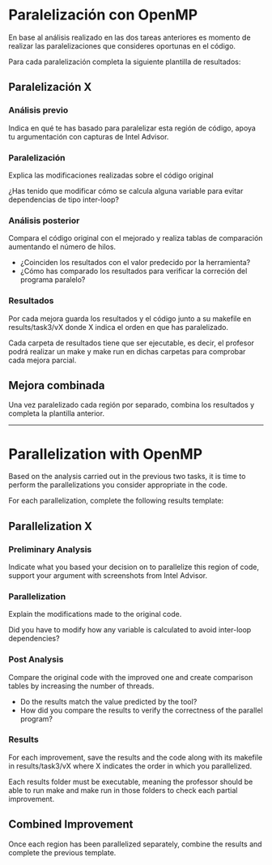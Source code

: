 # Paralelización con OpenMP

En base al análisis realizado en las dos tareas anteriores es momento de realizar las paralelizaciones que consideres oportunas en el código.

Para cada paralelización completa la siguiente plantilla de resultados:

## Paralelización X

### Análisis previo
Indica en qué te has basado para paralelizar esta región de código, apoya tu argumentación con capturas de Intel Advisor.

### Paralelización
Explica las modificaciones realizadas sobre el código original

¿Has tenido que modificar cómo se calcula alguna variable para evitar dependencias de tipo inter-loop?

### Análisis posterior
Compara el código original con el mejorado y realiza tablas de comparación aumentando el número de hilos.

* ¿Coinciden los resultados con el valor predecido por la herramienta?
* ¿Cómo has comparado los resultados para verificar la correción del programa paralelo?

### Resultados
Por cada mejora guarda los resultados y el código junto a su makefile en results/task3/vX donde X indica el orden en que has paralelizado.

Cada carpeta de resultados tiene que ser ejecutable, es decir, el profesor podrá realizar un make y make run en dichas carpetas
para comprobar cada mejora parcial.

## Mejora combinada
Una vez paralelizado cada región por separado, combina los resultados y completa la plantilla anterior.

---

# Parallelization with OpenMP

Based on the analysis carried out in the previous two tasks, it is time to perform the parallelizations you consider appropriate in the code.

For each parallelization, complete the following results template:

## Parallelization X

### Preliminary Analysis
Indicate what you based your decision on to parallelize this region of code, support your argument with screenshots from Intel Advisor.

### Parallelization
Explain the modifications made to the original code.

Did you have to modify how any variable is calculated to avoid inter-loop dependencies?

### Post Analysis
Compare the original code with the improved one and create comparison tables by increasing the number of threads.

* Do the results match the value predicted by the tool?
* How did you compare the results to verify the correctness of the parallel program?

### Results
For each improvement, save the results and the code along with its makefile in results/task3/vX where X indicates the order in which you parallelized.

Each results folder must be executable, meaning the professor should be able to run make and make run in those folders to check each partial improvement.

## Combined Improvement
Once each region has been parallelized separately, combine the results and complete the previous template.
